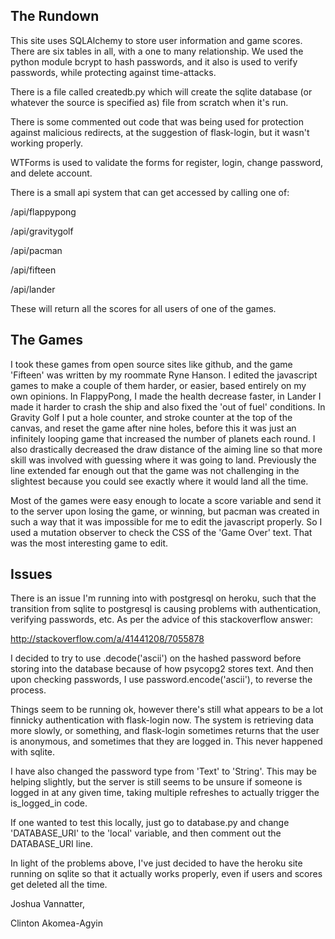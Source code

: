 ## The Rundown

This site uses SQLAlchemy to store user information and game scores. 
There are six tables in all, with a one to many relationship. 
We used the python module bcrypt to hash passwords, and it also is used to verify passwords, 
while protecting against time-attacks. 

There is a file called createdb.py which will create the sqlite database (or whatever the source is specified as)
file from scratch when it's run. 

There is some commented out code that was being used for protection against malicious redirects, 
at the suggestion of flask-login, but it wasn't working properly. 

WTForms is used to validate the forms for register, login, change password, and delete account. 

There is a small api system that can get accessed by calling one of:

/api/flappypong

/api/gravitygolf

/api/pacman

/api/fifteen

/api/lander


These will return all the scores for all users of one of the games. 

## The Games

I took these games from open source sites like github, and the game 'Fifteen' was written by my roommate Ryne Hanson.
I edited the javascript games to make a couple of them harder, or easier, based entirely on my own opinions. In FlappyPong, I made 
the health decrease faster, in Lander I made it harder to crash the ship and also fixed the 'out of fuel' conditions. In Gravity Golf
I put a hole counter, and stroke counter at the top of the canvas, and reset the game after nine holes, before this it was just 
an infinitely looping game that increased the number of planets each round. I also drastically decreased the draw distance of the 
aiming line so that more skill was involved with guessing where it was going to land. Previously the line extended far enough out 
that the game was not challenging in the slightest because you could see exactly where it would land all the time.

Most of the games were easy enough to locate a score variable and send it to the server upon losing the game, or winning, but 
pacman was created in such a way that it was impossible for me to edit the javascript properly. So I used a mutation observer to 
check the CSS of the 'Game Over' text. That was the most interesting game to edit. 


## Issues

There is an issue I'm running into with postgresql on heroku, such that the transition from sqlite to postgresql is causing
problems with authentication, verifying passwords, etc. As per the advice of this stackoverflow answer:

http://stackoverflow.com/a/41441208/7055878

I decided to try to use .decode('ascii') on the hashed password before storing into the database because of how psycopg2 stores
text. And then upon checking passwords, I use password.encode('ascii'), to reverse the process. 

Things seem to be running ok, however there's still what appears to be a lot finnicky authentication with flask-login now. 
The system is retrieving data more slowly, or something, and flask-login sometimes returns that the user is anonymous,
and sometimes that they are logged in. This never happened with sqlite. 

I have also changed the password type from 'Text' to 'String'. This may be helping slightly, but the server is still seems 
to be unsure if someone is logged in at any given time, taking multiple refreshes to actually trigger the is_logged_in code. 

If one wanted to test this locally, just go to database.py and change 'DATABASE_URI' to the 'local' variable, 
and then comment out the DATABASE_URI line. 



In light of the problems above, I've just decided to have the heroku site running on sqlite so that it actually works properly,
even if users and scores get deleted all the time. 




Joshua Vannatter,

Clinton Akomea-Agyin
